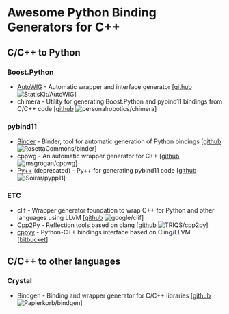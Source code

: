 # Awesome Python Binding Generators for C++

## C/C++ to Python

### Boost.Python

* [AutoWIG](https://autowig.readthedocs.io) - Automatic wrapper and interface generator [[github](https://github.com/StatisKit/AutoWIG) ![StatisKit/AutoWIG](https://img.shields.io/github/stars/StatisKit/AutoWIG.svg?style=social&label=Star&maxAge=2592000)]
* chimera - Utility for generating Boost.Python and pybind11 bindings from C/C++ code [[github](https://github.com/personalrobotics/chimera) ![personalrobotics/chimera](https://img.shields.io/github/stars/personalrobotics/chimera.svg?style=social&label=Star&maxAge=2592000)]

### pybind11

* [Binder](http://cppbinder.readthedocs.io/en/latest/) - Binder, tool for automatic generation of Python bindings [[github](https://github.com/RosettaCommons/binder) ![RosettaCommons/binder](https://img.shields.io/github/stars/RosettaCommons/binder.svg?style=social&label=Star&maxAge=2592000)]
* cppwg - An automatic wrapper generator for C++ [[github](https://github.com/jmsgrogan/cppwg) ![jmsgrogan/cppwg](https://img.shields.io/github/stars/jmsgrogan/cppwg.svg?style=social&label=Star&maxAge=2592000)]
* [Py++](http://pypp11.readthedocs.io/en/latest/) (deprecated) - Py++ for generating pybind11 code [[github](https://github.com/ISoirar/pypp11) ![ISoirar/pypp11](https://img.shields.io/github/stars/ISoirar/pypp11.svg?style=social&label=Star&maxAge=2592000)]

### ETC

* clif - Wrapper generator foundation to wrap C++ for Python and other languages using LLVM [[github](https://github.com/google/clif) ![google/clif](https://img.shields.io/github/stars/google/clif.svg?style=social&label=Star&maxAge=2592000)]
* Cpp2Py - Reflection tools based on clang [[github](https://github.com/TRIQS/cpp2py) ![TRIQS/cpp2py](https://img.shields.io/github/stars/TRIQS/cpp2py.svg?style=social&label=Star&maxAge=2592000)]
* [cppyy](https://cppyy.readthedocs.io) - Python-C++ bindings interface based on Cling/LLVM [[bitbucket](https://bitbucket.org/wlav/cppyy)]

## C/C++ to other languages

### Crystal

* Bindgen - Binding and wrapper generator for C/C++ libraries [[github](https://github.com/Papierkorb/bindgen) ![Papierkorb/bindgen](https://img.shields.io/github/stars/Papierkorb/bindgen.svg?style=social&label=Star&maxAge=2592000)]
